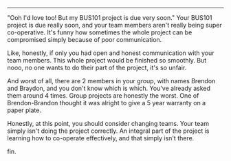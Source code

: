 ------------------------------------------------------------------------------------------------------------------------

"Ooh I'd love too! But my BUS101 project is due very soon." Your BUS101 project is due really soon, and your team
members aren't really being super co-operative. It's funny how sometimes the whole project can be compromised simply
because of poor communication.

Like, honestly, if only you had open and honest communication with your team members. This whole project would be
finished so smoothly. But nooo, no one wants to do their part of the project, it's so unfair.

And worst of all, there are 2 members in your group, with names Brendon and Braydon, and you don't know which is which.
You've already asked them around 4 times. Group projects are honestly the worst. One of Brendon-Brandon thought it was
alright to give a 5 year warranty on a paper plate.  

Honestly, at this point, you should consider changing teams. Your team simply isn't doing the project correctly.
An integral part of the project is learning how to co-operate effectively, and that simply isn't there.

fin.
